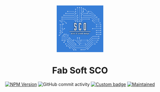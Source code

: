 <!-- ⚠️ This README has been generated from the file(s) "blueprint.md" ⚠️--><p align="center">
  <img src="https://raw.githubusercontent.com/J-Eugenio/FabSoft-SCO/master/sys/assets/img/logo.png" alt="Logo" width="150" height="150" />
</p>
<h1 align="center">Fab Soft SCO</h1>
<p align="center">
<a href="https://www.npmjs.com/package/@appnest/readme"><img alt="NPM Version" src="https://img.shields.io/npm/v/@appnest/readme.svg" height="20"/></a>
<img alt="GitHub commit activity" src="https://img.shields.io/github/commit-activity/m/J-Eugenio/FabSoft-SCO">
<a href="https://github.com/badges/shields"><img alt="Custom badge" src="https://img.shields.io/badge/custom-badge-f39f37.svg" height="20"/></a>
<a href="https://github.com/J-Eugenio/FabSoft-SCO/graphs/commit-activity"><img alt="Maintained" src="https://img.shields.io/badge/Maintained%3F-yes-green.svg" height="20"/></a>
	</p>

